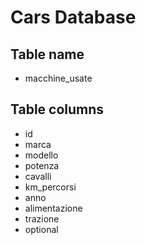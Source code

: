 
# Cars Database

## Table name

- macchine_usate

## Table columns

- id
- marca
- modello
- potenza
- cavalli 
- km_percorsi
- anno
- alimentazione 
- trazione
- optional